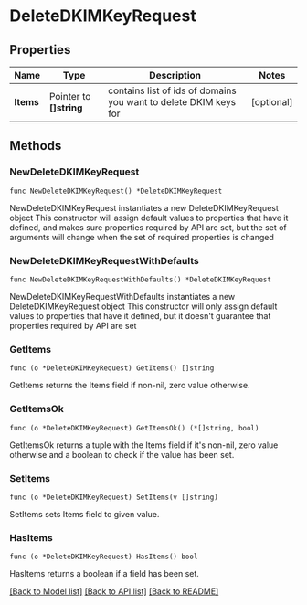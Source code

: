 # DeleteDKIMKeyRequest

## Properties

Name | Type | Description | Notes
------------ | ------------- | ------------- | -------------
**Items** | Pointer to **[]string** | contains list of ids of domains you want to delete DKIM keys for | [optional] 

## Methods

### NewDeleteDKIMKeyRequest

`func NewDeleteDKIMKeyRequest() *DeleteDKIMKeyRequest`

NewDeleteDKIMKeyRequest instantiates a new DeleteDKIMKeyRequest object
This constructor will assign default values to properties that have it defined,
and makes sure properties required by API are set, but the set of arguments
will change when the set of required properties is changed

### NewDeleteDKIMKeyRequestWithDefaults

`func NewDeleteDKIMKeyRequestWithDefaults() *DeleteDKIMKeyRequest`

NewDeleteDKIMKeyRequestWithDefaults instantiates a new DeleteDKIMKeyRequest object
This constructor will only assign default values to properties that have it defined,
but it doesn't guarantee that properties required by API are set

### GetItems

`func (o *DeleteDKIMKeyRequest) GetItems() []string`

GetItems returns the Items field if non-nil, zero value otherwise.

### GetItemsOk

`func (o *DeleteDKIMKeyRequest) GetItemsOk() (*[]string, bool)`

GetItemsOk returns a tuple with the Items field if it's non-nil, zero value otherwise
and a boolean to check if the value has been set.

### SetItems

`func (o *DeleteDKIMKeyRequest) SetItems(v []string)`

SetItems sets Items field to given value.

### HasItems

`func (o *DeleteDKIMKeyRequest) HasItems() bool`

HasItems returns a boolean if a field has been set.


[[Back to Model list]](../README.md#documentation-for-models) [[Back to API list]](../README.md#documentation-for-api-endpoints) [[Back to README]](../README.md)


